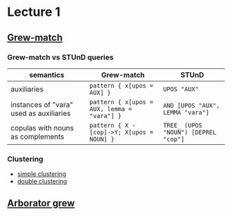 # Lecture 1

## [Grew-match](https://universal.grew.fr/)

### Grew-match vs STUnD queries

| semantics | Grew-match | STUnD |
| --- | --- | --- |
| auxiliaries | `pattern { x[upos = AUX] }` | `UPOS "AUX"` |
| instances of "vara" used as auxiliaries | `pattern { x[upos = AUX, lemma = "vara"] }` | `AND [UPOS "AUX", LEMMA "vara"]` |
| copulas with nouns as complements | `pattern { X -[cop]->Y; X[upos = NOUN] }` | `TREE_ (UPOS "NOUN") [DEPREL "cop"]`

### Clustering
- [simple clustering](https://universal.grew.fr/?custom=668bfaea521cd)
- [double clustering](https://universal.grew.fr/?custom=668bfa38e1c93)

## [Arborator grew](arboratorgrew.elizia.ne)